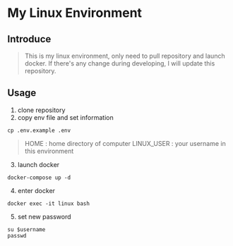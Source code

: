 # My Linux Environment

## Introduce
> This is my linux environment, only need to pull repository and launch docker.
> If there's any change during developing, I will update this repository.

## Usage

1. clone repository
2. copy env file and set information

```
cp .env.example .env
```
> HOME : home directory of computer
> LINUX_USER : your username in this environment


3. launch docker
```
docker-compose up -d
```

4. enter docker
```
docker exec -it linux bash
```

5. set new password
```
su $username
passwd
```

